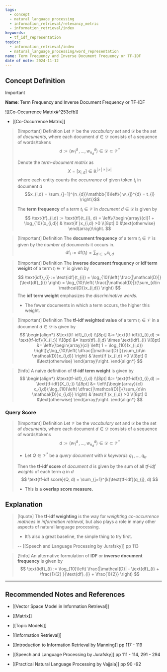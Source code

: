 ```yaml
---
tags:
  - concept
  - natural_language_processing
  - information_retrieval/relevancy_metric
  - information_retrieval/index
keywords:
  - tf_idf_representation
topics:
  - information_retrieval/index
  - natural_language_processing/word_representation
name: Term Frequency and Inverse Document Frequency or TF-IDF
date of note: 2024-11-12
---
```


## Concept Definition

>[!important]
>**Name**: Term Frequency and Inverse Document Frequency or TF-IDF

![[Co-Occurrence Matrix#^253cfb]]

- [[Co-Occurrence Matrix]]

>[!important] Definition
>Let $\mathcal{V}$ be the *vocabulary set* and $\mathcal{D}$ be the set of *documents*, where each document $d\in \mathcal{D}$ consists of a sequence of words/tokens $$d := (w_{1}^{d} \,{,}\ldots{,}\,w_{n_{d}}^{d}) \in \mathcal{D} \subset \mathcal{V}^{*}$$
>
>Denote the *term-document matrix* as $$X = [x_{i,d}] \in \mathbb{R}^{|\mathcal{V}| \times |\mathcal{D}|}$$ where each entity counts the *occurrence* of given token $t_{i}$ in document $d$  $$x_{i,d} = \sum_{j=1}^{n_{d}}\mathbb{1}\left\{ w_{j}^{d} = t_{i} \right\}$$
>
>The **term frequency** of a *term* $t_{i}\in \mathcal{V}$ in *document* $d\in \mathcal{D}$ is given by 
>$$
>\text{tf}_{i,d} := \text{tf}(t_{i}, d) = \left\{\begin{array}{cl}1 + \log_{10}(x_{i,d}) & \text{if }x_{i,d} >0 \\[8pt] 0 &\text{otherwise} \end{array}\right. 
>$$

>[!important] Definition
>The **document frequency** of a term $t_{i}\in \mathcal{V}$ is given by the *number of documents* it occurs in.
>$$
>\text{df}_{i} := \text{df}(t_{i}) = \sum_{d\in \mathcal{D}}x_{i,d}
>$$

>[!important] Definition
>The **inverse document frequency** or **idf term weight** of a term $t_{i}\in \mathcal{V}$ is given by 
>$$
>\text{idf}_{i} := \text{idf}(t_{i}) = \log_{10}\left( \frac{|\mathcal{D}|}{\text{df}_{i}} \right)  = \log_{10}\left( \frac{|\mathcal{D}|}{\sum_{d\in \mathcal{D}}x_{i,d}} \right) 
>$$
>The **idf term weight** emphasizes the *discriminative words.*
>- The fewer documents in which a term occurs, the higher this weight.

>[!important] Definition
>The  **tf-idf weighted value** of a term $t_{i}\in \mathcal{V}$ in a document $d\in \mathcal{D}$ is given by 
>$$
>\begin{align*}
>&\text{tf-idf}_{i,d} \\[8pt]
>&:= \text{tf-idf}(t_{i},d) := \text{tf-idf}(X_{i,:}) \\[8pt]
>&= \text{tf}_{i,d} \times \text{idf}_{i} \\[8pt]
>&= \left\{\begin{array}{cl} \left( 1 + \log_{10}(x_{i,d})  \right)\;\log_{10}\left( \dfrac{|\mathcal{D}|}{\sum_{d\in \mathcal{D}}x_{i,d}} \right) & \text{if }x_{i,d} >0 \\[8pt] 0 &\text{otherwise} \end{array}\right.
>\end{align*}
>$$

>[!info]
>A naive definition of **tf-idf term weight** is given by 
>$$
>\begin{align*}
>&\text{tf-idf}_{i,d} \\[8pt]
>&:= \text{tf-idf}(t_{i},d) := \text{tf-idf}(X_{i,:}) \\[8pt]
>&= \left\{\begin{array}{cl} x_{i,d}\;\log_{10}\left( \dfrac{|\mathcal{D}|}{\sum_{d\in \mathcal{D}}x_{i,d}} \right) & \text{if }x_{i,d} >0 \\[8pt] 0 &\text{otherwise} \end{array}\right.
>\end{align*}
>$$

### Query Score

>[!important] Definition
>Let $\mathcal{V}$ be the *vocabulary set* and $\mathcal{D}$ be the set of *documents*, where each document $d\in \mathcal{D}$ consists of a sequence of words/tokens $$d := (w_{1}^{d} \,{,}\ldots{,}\,w_{n_{d}}^{d}) \in \mathcal{D} \subset \mathcal{V}^{*}$$
>- Let $Q\in \mathcal{V}^{*}$ be a *query document* with $k$ *keywords* $q_{1}\,{,}\ldots{,}\,q_{k}$.
>  
>Then the **tf-idf score** of *document* $d$ is given by the sum of all *tf-idf weights*  of each term $q$ in $d$ 
>$$
>\text{tf-idf score}(Q, d) = \sum_{j=1}^{k}\text{tf-idf}(q_{j}, d)
>$$
>- This is a **overlap score measure.**



## Explanation

>[!quote]
>The **tf-idf weighting** is the way for *weighting co-occurrence matrices* in *information retrieval*, but also plays a role in many other aspects of natural language processing.
>- It’s also a great baseline, the simple thing to try first.
>  
>-- [[Speech and Language Processing by Jurafsky]] pp 113  

>[!info]
>An alternative formulation of **IDF** or **inverse document frequency** is given by 
>$$
>\text{idf}_{i} := \log_{10}\left( \frac{|\mathcal{D}| - \text{df}_{i} + \frac{1}{2} }{\text{df}_{i} + \frac{1}{2}} \right)
>$$


-----------
##  Recommended Notes and References



- [[Vector Space Model in Information Retrieval]]
- [[Matrix]]
- [[Topic Models]]
- [[Information Retrieval]]


- [[Introduction to Information Retrieval by Manning]] pp 117 - 119
- [[Speech and Language Processing by Jurafsky]] pp 111 - 114, 291 - 294
- [[Practical Natural Language Processing by Vajjala]] pp 90 -92